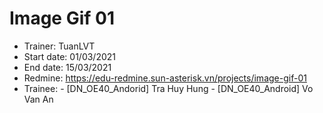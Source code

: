 # Image Gif 01
+ Trainer: TuanLVT
+ Start date: 01/03/2021
+ End date: 15/03/2021
+ Redmine: https://edu-redmine.sun-asterisk.vn/projects/image-gif-01
+ Trainee: - [DN_OE40_Andorid] Tra Huy Hung
           - [DN_OE40_Android] Vo Van An
